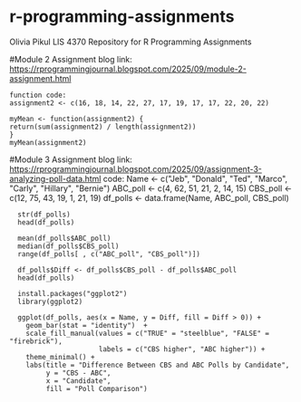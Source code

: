   # r-programming-assignments
Olivia Pikul
LIS 4370
Repository for R Programming Assignments

#Module 2 Assignment
    blog link: https://rprogrammingjournal.blogspot.com/2025/09/module-2-assignment.html

    function code: 
    assignment2 <- c(16, 18, 14, 22, 27, 17, 19, 17, 17, 22, 20, 22)

    myMean <- function(assignment2) {
    return(sum(assignment2) / length(assignment2))
    }
    myMean(assignment2)

#Module 3 Assignment
      blog link: https://rprogrammingjournal.blogspot.com/2025/09/assignment-3-analyzing-poll-data.html
      code: 
      Name <- c("Jeb", "Donald", "Ted", "Marco", "Carly", "Hillary", "Bernie")
      ABC_poll <- c(4, 62, 51, 21, 2, 14, 15)
      CBS_poll <- c(12, 75, 43, 19, 1, 21, 19)
      df_polls <- data.frame(Name, ABC_poll, CBS_poll)

      str(df_polls)
      head(df_polls)

      mean(df_polls$ABC_poll)
      median(df_polls$CBS_poll)
      range(df_polls[ , c("ABC_poll", "CBS_poll")])
    
      df_polls$Diff <- df_polls$CBS_poll - df_polls$ABC_poll
      head(df_polls)

      install.packages("ggplot2")
      library(ggplot2)

      ggplot(df_polls, aes(x = Name, y = Diff, fill = Diff > 0)) +
        geom_bar(stat = "identity")  +
        scale_fill_manual(values = c("TRUE" = "steelblue", "FALSE" = "firebrick"),
                          labels = c("CBS higher", "ABC higher")) +
        theme_minimal() +
        labs(title = "Difference Between CBS and ABC Polls by Candidate",
             y = "CBS - ABC",
             x = "Candidate",
             fill = "Poll Comparison")
  
